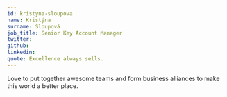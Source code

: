 ```yaml
---
id: kristyna-sloupova
name: Kristýna
surname: Sloupová
job_title: Senior Key Account Manager
twitter:
github:
linkedin:
quote: Excellence always sells.
---
```


Love to put together awesome teams and form business alliances to make this world a better place.
